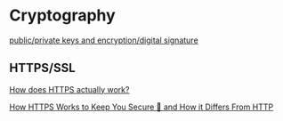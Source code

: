 # Cryptography



[public/private keys and encryption/digital signature](https://stackoverflow.com/questions/18257185/how-does-a-public-key-verify-a-signature)



## HTTPS/SSL
[How does HTTPS actually work?](https://robertheaton.com/2014/03/27/how-does-https-actually-work/)

[How HTTPS Works to Keep You Secure 🔐 and How it Differs From HTTP](https://love2dev.com/blog/how-https-works/)